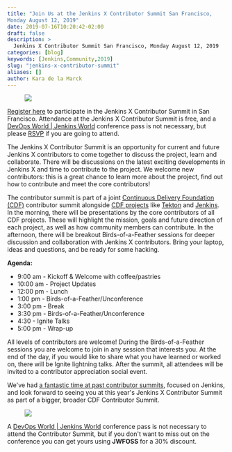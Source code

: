 ```yaml
---
title: "Join Us at the Jenkins X Contributor Summit San Francisco,
Monday August 12, 2019"
date: 2019-07-16T10:20:42-02:00
draft: false
description: >
  Jenkins X Contributor Summit San Francisco, Monday August 12, 2019
categories: [blog]
keywords: [Jenkins,Community,2019]
slug: "jenkins-x-contributor-summit"
aliases: []
author: Kara de la Marck
---
```


<figure>
<img src="/images/old-Jenkins-x-Contributor-Summit.png"/>
</figure>

[Register here](https://www.eventbrite.com/e/jenkins-x-contributor-summit-2019-san-francisco-tickets-65105473223) to participate in the Jenkins X Contributor Summit in San Francisco. Attendance at the Jenkins X Contributor Summit is free, and a [DevOps World | Jenkins World](https://www.cloudbees.com/devops-world/san-francisco) conference pass is not necessary, but please [RSVP](https://www.eventbrite.com/e/jenkins-x-contributor-summit-2019-san-francisco-tickets-65105473223) if you are going to attend.

The Jenkins X Contributor Summit is an opportunity for current and future Jenkins X contributors to come together to discuss the project, learn and collaborate. There will be discussions on the latest exciting developments in Jenkins X and time to contribute to the project. We welcome new contributors: this is a great chance to learn more about the project, find out how to contribute and meet the core contributors!

The contributor summit is part of a joint [Continuous Delivery Foundation (CDF)](https://cd.foundation/) contributor summit alongside [CDF projects](https://thenewstack.io/continuous-delivery-foundation-launches-with-jenkins-jenkins-x-spinnaker-tekton/) like [Tekton](https://github.com/tektoncd) and [Jenkins](https://jenkins.io/). In the morning, there will be presentations by the core contributors of all CDF projects. These will highlight the mission, goals and future direction of each project, as well as how community members can contribute. In the afternoon, there will be breakout Birds-of-a-Feather sessions for deeper discussion and collaboration with Jenkins X contributors. Bring your laptop, ideas and questions, and be ready for some hacking.

**Agenda:**

* 9:00 am - Kickoff & Welcome with coffee/pastries
* 10:00 am - Project Updates
* 12:00 pm - Lunch
* 1:00 pm - Birds-of-a-Feather/Unconference
* 3:00 pm - Break
* 3:30 pm - Birds-of-a-Feather/Unconference
* 4:30 - Ignite Talks
* 5:00 pm - Wrap-up

All levels of contributors are welcome! During the Birds-of-a-Feather sessions you are welcome to join in any session that interests you. At the end of the day, if you would like to share what you have learned or worked on, there will be Ignite lightning talks. After the summit, all attendees will be invited to a contributor appreciation social event.

We've had [a fantastic time at past contributor summits](https://jenkins.io/blog/2018/10/18/contributor-summit-summary/), focused on Jenkins, and look forward to seeing you at this year's Jenkins X Contributor Summit as part of a bigger, broader CDF Contributor Summit.

<figure>
<img src="/images/contributor_summit_sf.jpg"/>
</figure>

A [DevOps World | Jenkins World](https://www.cloudbees.com/devops-world/san-francisco) conference pass is not necessary to attend the Contributor Summit, but if you don't want to miss out on the conference you can get yours using **JWFOSS** for a 30% discount.
